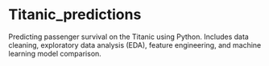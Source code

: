 # Titanic_predictions
Predicting passenger survival on the Titanic using Python. Includes data cleaning, exploratory data analysis (EDA), feature engineering, and machine learning model comparison.
